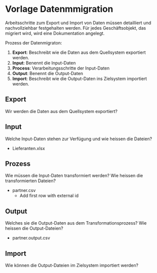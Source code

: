 # Vorlage Datenmmigration

Arbeitsschritte zum Export und Import von Daten müssen detailliert und nachvollziehbar festgehalten werden. Für jedes Geschäftsobjekt, das migriert wird, wird eine Dokumentation angelegt.

Prozess der Datenmigraton:
1. **Export**: Beschreibt wie die Daten aus dem Quellsystem exportiert werden.
2. **Input**: Benennt die Input-Daten
3. **Process**: Verarbeitungsschritte der Input-Daten
4. **Output**: Benennt die Output-Daten
5. **Import**: Beschreibt wie die Output-Daten ins Zielsystem importiert werden.

## Export

Wir werden die Daten aus dem Quellsystem exportiert?

## Input

Welche Input-Daten stehen zur Verfügung und wie heissen die Dateien?

* Lieferanten.xlsx

## Prozess

Wie müssen die Input-Daten transformiert werden? Wie heissen die transformierten Dateien?

* partner.csv
	* Add first row with external id

## Output

Welches sie die Output-Daten aus dem Transformationsprozess? Wie heissen die Output-Dateien?

* partner.output.csv

## Import

Wie können die Output-Dateien im Zielsystem importiert werden?